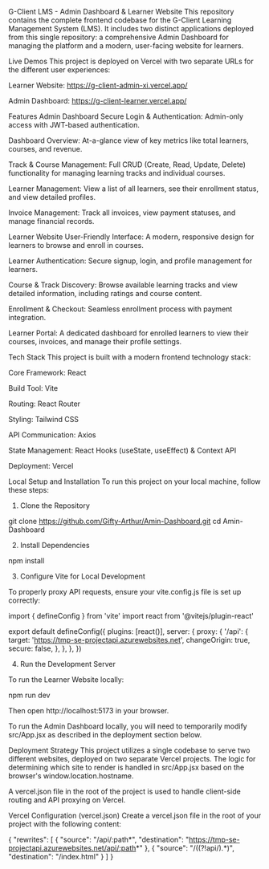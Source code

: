 G-Client LMS - Admin Dashboard & Learner Website
This repository contains the complete frontend codebase for the G-Client Learning Management System (LMS). It includes two distinct applications deployed from this single repository: a comprehensive Admin Dashboard for managing the platform and a modern, user-facing website for learners.

Live Demos
This project is deployed on Vercel with two separate URLs for the different user experiences:

Learner Website: https://g-client-admin-xi.vercel.app/

Admin Dashboard: https://g-client-learner.vercel.app/

Features
Admin Dashboard
Secure Login & Authentication: Admin-only access with JWT-based authentication.

Dashboard Overview: At-a-glance view of key metrics like total learners, courses, and revenue.

Track & Course Management: Full CRUD (Create, Read, Update, Delete) functionality for managing learning tracks and individual courses.

Learner Management: View a list of all learners, see their enrollment status, and view detailed profiles.

Invoice Management: Track all invoices, view payment statuses, and manage financial records.

Learner Website
User-Friendly Interface: A modern, responsive design for learners to browse and enroll in courses.

Learner Authentication: Secure signup, login, and profile management for learners.

Course & Track Discovery: Browse available learning tracks and view detailed information, including ratings and course content.

Enrollment & Checkout: Seamless enrollment process with payment integration.

Learner Portal: A dedicated dashboard for enrolled learners to view their courses, invoices, and manage their profile settings.

Tech Stack
This project is built with a modern frontend technology stack:

Core Framework: React

Build Tool: Vite

Routing: React Router

Styling: Tailwind CSS

API Communication: Axios

State Management: React Hooks (useState, useEffect) & Context API

Deployment: Vercel

Local Setup and Installation
To run this project on your local machine, follow these steps:

1. Clone the Repository

git clone https://github.com/Gifty-Arthur/Amin-Dashboard.git
cd Amin-Dashboard

2. Install Dependencies

npm install

3. Configure Vite for Local Development

To properly proxy API requests, ensure your vite.config.js file is set up correctly:

import { defineConfig } from 'vite'
import react from '@vitejs/plugin-react'

export default defineConfig({
  plugins: [react()],
  server: {
    proxy: {
      '/api': {
        target: 'https://tmp-se-projectapi.azurewebsites.net',
        changeOrigin: true,
        secure: false,
      },
    },
  },
})

4. Run the Development Server

To run the Learner Website locally:

npm run dev

Then open http://localhost:5173 in your browser.

To run the Admin Dashboard locally, you will need to temporarily modify src/App.jsx as described in the deployment section below.

Deployment Strategy
This project utilizes a single codebase to serve two different websites, deployed on two separate Vercel projects. The logic for determining which site to render is handled in src/App.jsx based on the browser's window.location.hostname.

A vercel.json file in the root of the project is used to handle client-side routing and API proxying on Vercel.

Vercel Configuration (vercel.json)
Create a vercel.json file in the root of your project with the following content:

{
  "rewrites": [
    {
      "source": "/api/:path*",
      "destination": "https://tmp-se-projectapi.azurewebsites.net/api/:path*"
    },
    {
      "source": "/((?!api/).*)",
      "destination": "/index.html"
    }
  ]
}
